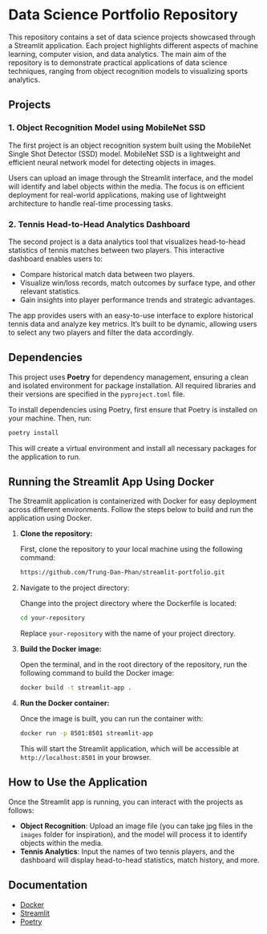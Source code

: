 # Data Science Portfolio Repository

This repository contains a set of data science projects showcased through a Streamlit application. Each project highlights different aspects of machine learning, computer vision, and data analytics. The main aim of the repository is to demonstrate practical applications of data science techniques, ranging from object recognition models to visualizing sports analytics.

## Projects

### 1. **Object Recognition Model using MobileNet SSD**
The first project is an object recognition system built using the MobileNet Single Shot Detector (SSD) model. MobileNet SSD is a lightweight and efficient neural network model for detecting objects in images.
  
Users can upload an image through the Streamlit interface, and the model will identify and label objects within the media. The focus is on efficient deployment for real-world applications, making use of lightweight architecture to handle real-time processing tasks.

### 2. **Tennis Head-to-Head Analytics Dashboard**
The second project is a data analytics tool that visualizes head-to-head statistics of tennis matches between two players. This interactive dashboard enables users to:

- Compare historical match data between two players.
- Visualize win/loss records, match outcomes by surface type, and other relevant statistics.
- Gain insights into player performance trends and strategic advantages.

The app provides users with an easy-to-use interface to explore historical tennis data and analyze key metrics. It’s built to be dynamic, allowing users to select any two players and filter the data accordingly.

## Dependencies

This project uses **Poetry** for dependency management, ensuring a clean and isolated environment for package installation. All required libraries and their versions are specified in the `pyproject.toml` file.

To install dependencies using Poetry, first ensure that Poetry is installed on your machine. Then, run:

```bash
poetry install
```

This will create a virtual environment and install all necessary packages for the application to run.
  
## Running the Streamlit App Using Docker

The Streamlit application is containerized with Docker for easy deployment across different environments. Follow the steps below to build and run the application using Docker.

1. **Clone the repository:**

   First, clone the repository to your local machine using the following command:
   ```bash
   https://github.com/Trung-Dan-Phan/streamlit-portfolio.git
   ```

2. Navigate to the project directory:

   Change into the project directory where the Dockerfile is located:
   ```bash
   cd your-repository
   ```

   Replace `your-repository` with the name of your project directory.


3. **Build the Docker image:**

   Open the terminal, and in the root directory of the repository, run the following command to build the Docker image:

   ```bash
   docker build -t streamlit-app .
   ```

4. **Run the Docker container:**

   Once the image is built, you can run the container with:

   ```bash
   docker run -p 8501:8501 streamlit-app
   ```

   This will start the Streamlit application, which will be accessible at `http://localhost:8501` in your browser.

## How to Use the Application

Once the Streamlit app is running, you can interact with the projects as follows:
- **Object Recognition**: Upload an image file (you can take jpg files in the `images` folder for inspiration), and the model will process it to identify objects within the media.
- **Tennis Analytics**: Input the names of two tennis players, and the dashboard will display head-to-head statistics, match history, and more.

## Documentation

- [Docker](https://docs.docker.com/get-started/)
- [Streamlit](https://docs.streamlit.io/get-started)
- [Poetry](https://python-poetry.org/docs/)
